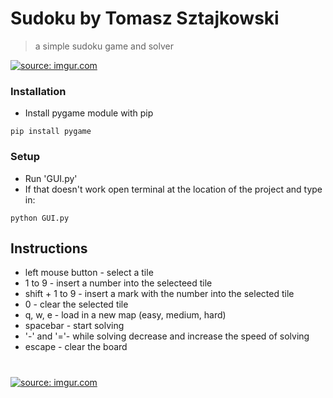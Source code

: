 # Sudoku by Tomasz Sztajkowski
> a simple sudoku game and solver

<a href="https://imgur.com/JP4TpR3"><img src="https://i.imgur.com/JP4TpR3.gif" title="source: imgur.com" /></a>

### Installation

- Install pygame module with pip
```shell
pip install pygame
```

### Setup

- Run 'GUI.py'
- If that doesn't work open terminal at the location of the project and type in:
```shell
python GUI.py
```

## Instructions
- left mouse button - select a tile
- 1 to 9 - insert a number into the selecteed tile
- shift + 1 to 9 - insert a mark with the number into the selected tile
- 0 - clear the selected tile
- q, w, e - load in a new map (easy, medium, hard)
- spacebar - start solving
- '-' and '='- while solving decrease and increase the speed of solving
- escape - clear the board
#
<a href="https://imgur.com/Wgb2chb"><img src="https://i.imgur.com/Wgb2chb.png" title="source: imgur.com" /></a>
